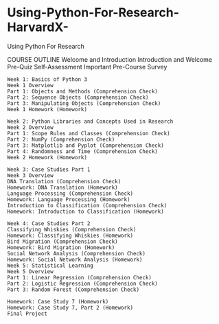 # Using-Python-For-Research-HarvardX-
Using Python For Research 

COURSE OUTLINE
      Welcome and Introduction
      Introduction and Welcome
      Pre-Quiz Self-Assessment
      Important Pre-Course Survey
      
    Week 1: Basics of Python 3
    Week 1 Overview
    Part 1: Objects and Methods (Comprehension Check)
    Part 2: Sequence Objects (Comprehension Check)
    Part 3: Manipulating Objects (Comprehension Check)
    Week 1 Homework (Homework)
  
    Week 2: Python Libraries and Concepts Used in Research
    Week 2 Overview
    Part 1: Scope Rules and Classes (Comprehension Check)
    Part 2: NumPy (Comprehension Check)
    Part 3: Matplotlib and Pyplot (Comprehension Check)
    Part 4: Randomness and Time (Comprehension Check)
    Week 2 Homework (Homework)
    
    Week 3: Case Studies Part 1
    Week 3 Overview
    DNA Translation (Comprehension Check)
    Homework: DNA Translation (Homework)
    Language Processing (Comprehension Check)
    Homework: Language Processing (Homework)
    Introduction to Classification (Comprehension Check)
    Homework: Introduction to Classification (Homework)
    
    Week 4: Case Studies Part 2
    Classifying Whiskies (Comprehension Check)
    Homework: Classifying Whiskies (Homework)
    Bird Migration (Comprehension Check)
    Homework: Bird Migration (Homework)
    Social Network Analysis (Comprehension Check)
    Homework: Social Network Analysis (Homework)
    Week 5: Statistical Learning
    Week 5 Overview
    Part 1: Linear Regression (Comprehension Check)
    Part 2: Logistic Regression (Comprehension Check)
    Part 3: Random Forest (Comprehension Check)
    
    Homework: Case Study 7 (Homework)
    Homework: Case Study 7, Part 2 (Homework)
    Final Project
